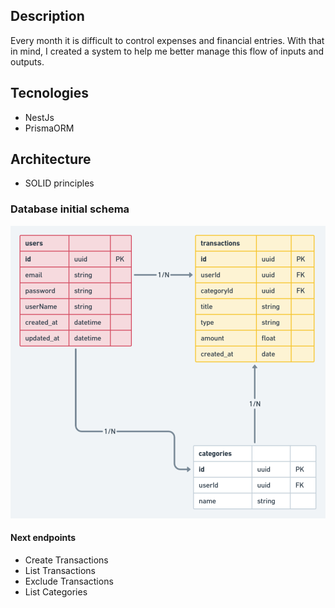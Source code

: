 ## Description

Every month it is difficult to control expenses and financial entries. With that in mind, I created a system to help me better manage this flow of inputs and outputs.

## Tecnologies

- NestJs
- PrismaORM

## Architecture

- SOLID principles

### Database initial schema

<img src="./assets/vi_money_schema.png"></img>

#### Next endpoints

- Create Transactions
- List Transactions
- Exclude Transactions
- List Categories
